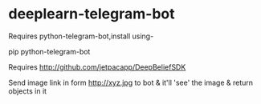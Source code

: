 # deeplearn-telegram-bot

Requires python-telegram-bot,install using-

pip python-telegram-bot

Requires http://github.com/jetpacapp/DeepBeliefSDK

Send image link in form http://xyz.jpg to bot & it'll 'see' the image & return objects in it 
